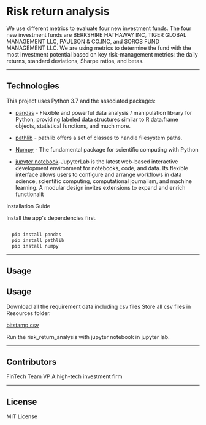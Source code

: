 # Risk return analysis

We use different metrics to evaluate four new investment funds. The four new investment funds are BERKSHIRE HATHAWAY INC, TIGER GLOBAL MANAGEMENT LLC, PAULSON & CO.INC, and SOROS FUND MANAGEMENT LLC. We are using metrics to determine the fund with the most investment potential based on key risk-management metrics: the daily returns, standard deviations, Sharpe ratios, and betas.

---

## Technologies

This project uses Python 3.7 and the associated packages:

* [pandas](https://github.com/pandas-dev/pandas) - Flexible and powerful data analysis / manipulation library for Python, providing labeled data structures similar to R data.frame objects, statistical functions, and much more.

* [pathlib](https://github.com/budlight/pathlib) - pathlib offers a set of classes to handle filesystem paths. 

* [Numpy](https://numpy.org/) - The fundamental package for scientific computing with Python

* [jupyter notebook](https://jupyter.org/)-JupyterLab is the latest web-based interactive development environment for notebooks, code, and data. Its flexible interface allows users to configure and arrange workflows in data science, scientific computing, computational journalism, and machine learning. A modular design invites extensions to expand and enrich functionalit

Installation Guide

Install the app's dependencies first.

```python

  pip install pandas
  pip install pathlib
  pip install numpy

```

---

## Usage
## Usage

Download all the requirement data including csv files
Store all csv files in Resources folder.

[bitstamp.csv](/Resources/whale_navs.csv)

Run the risk_return_analysis with jupyter notebook in jupyter lab.

---

## Contributors
FinTech Team
VP
A high-tech investment firm

---

## License

MIT License